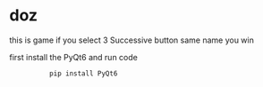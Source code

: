 # doz
this is game if you select 3 Successive button same name you win

first install the PyQt6 and run code

              pip install PyQt6
